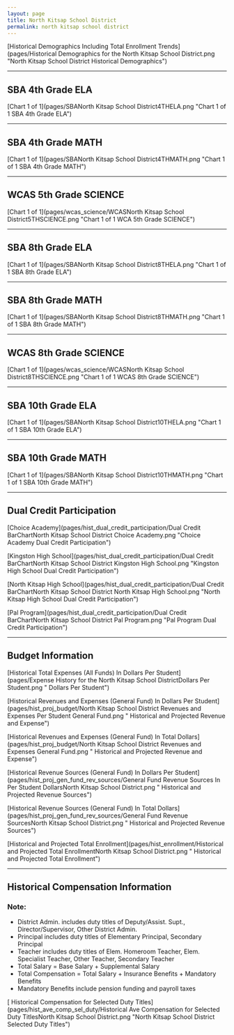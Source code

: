 ```yaml
---
layout: page
title: North Kitsap School District
permalink: north kitsap school district
---
```



[Historical Demographics Including Total Enrollment Trends](pages/Historical Demographics for the North Kitsap School District.png "North Kitsap School District Historical Demographics")

___

## SBA 4th Grade ELA

[Chart 1 of 1](pages/SBANorth Kitsap School District4THELA.png "Chart 1 of 1 SBA 4th Grade ELA")


___

## SBA 4th Grade MATH

[Chart 1 of 1](pages/SBANorth Kitsap School District4THMATH.png "Chart 1 of 1 SBA 4th Grade MATH")


___

## WCAS 5th Grade SCIENCE

[Chart 1 of 1](pages/wcas_science/WCASNorth Kitsap School District5THSCIENCE.png "Chart 1 of 1 WCA 5th Grade SCIENCE")


___

## SBA 8th Grade ELA

[Chart 1 of 1](pages/SBANorth Kitsap School District8THELA.png "Chart 1 of 1 SBA 8th Grade ELA")


___

## SBA 8th Grade MATH

[Chart 1 of 1](pages/SBANorth Kitsap School District8THMATH.png "Chart 1 of 1 SBA 8th Grade MATH")


___

## WCAS 8th Grade SCIENCE

[Chart 1 of 1](pages/wcas_science/WCASNorth Kitsap School District8THSCIENCE.png "Chart 1 of 1 WCAS 8th Grade SCIENCE")


___

## SBA 10th Grade ELA

[Chart 1 of 1](pages/SBANorth Kitsap School District10THELA.png "Chart 1 of 1 SBA 10th Grade ELA")


___

## SBA 10th Grade MATH

[Chart 1 of 1](pages/SBANorth Kitsap School District10THMATH.png "Chart 1 of 1 SBA 10th Grade MATH")


___

## Dual Credit Participation

[Choice Academy](pages/hist_dual_credit_participation/Dual Credit BarChartNorth Kitsap School District Choice Academy.png "Choice Academy Dual Credit Participation")

[Kingston High School](pages/hist_dual_credit_participation/Dual Credit BarChartNorth Kitsap School District Kingston High School.png "Kingston High School Dual Credit Participation")

[North Kitsap High School](pages/hist_dual_credit_participation/Dual Credit BarChartNorth Kitsap School District North Kitsap High School.png "North Kitsap High School Dual Credit Participation")

[Pal Program](pages/hist_dual_credit_participation/Dual Credit BarChartNorth Kitsap School District Pal Program.png "Pal Program Dual Credit Participation")


___

## Budget Information

[Historical Total Expenses (All Funds) In Dollars Per Student](pages/Expense History for the North Kitsap School DistrictDollars Per Student.png " Dollars Per Student")

[Historical Revenues and Expenses (General Fund) In Dollars Per Student](pages/hist_proj_budget/North Kitsap School District Revenues and Expenses Per Student General Fund.png " Historical and Projected Revenue and Expense")

[Historical Revenues and Expenses (General Fund) In Total Dollars](pages/hist_proj_budget/North Kitsap School District Revenues and Expenses General Fund.png " Historical and Projected Revenue and Expense")

[Historical Revenue Sources (General Fund) In Dollars Per Student](pages/hist_proj_gen_fund_rev_sources/General Fund Revenue Sources In Per Student DollarsNorth Kitsap School District.png " Historical and Projected Revenue Sources")

[Historical Revenue Sources (General Fund) In Total Dollars](pages/hist_proj_gen_fund_rev_sources/General Fund Revenue SourcesNorth Kitsap School District.png " Historical and Projected Revenue Sources")

[Historical and Projected Total Enrollment](pages/hist_enrollment/Historical and Projected Total EnrollmentNorth Kitsap School District.png " Historical and Projected Total Enrollment")


___

## Historical Compensation Information
### Note:
- District Admin. includes duty titles of Deputy/Assist. Supt., Director/Supervisor, Other District Admin.
- Principal includes duty titles of Elementary Principal, Secondary Principal
- Teacher includes duty titles of Elem. Homeroom Teacher, Elem. Specialist Teacher, Other Teacher, Secondary Teacher
- Total Salary = Base Salary + Supplemental Salary
- Total Compensation = Total Salary + Insurance Benefits + Mandatory Benefits
- Mandatory Benefits include pension funding and payroll taxes

[ Historical Compensation for Selected Duty Titles](pages/hist_ave_comp_sel_duty/Historical Ave Compensation for Selected Duty TitlesNorth Kitsap School District.png "North Kitsap School District Selected Duty Titles")


